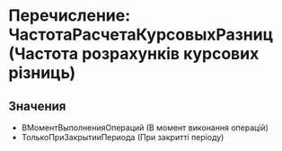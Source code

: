 ﻿# Перечисление: ЧастотаРасчетаКурсовыхРазниц (Частота розрахунків курсових різниць)

## Значения

- ВМоментВыполненияОпераций (В момент виконання операцій)
- ТолькоПриЗакрытииПериода (При закритті періоду)

